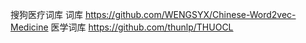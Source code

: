 搜狗医疗词库
词库 https://github.com/WENGSYX/Chinese-Word2vec-Medicine
医学词库 https://github.com/thunlp/THUOCL

